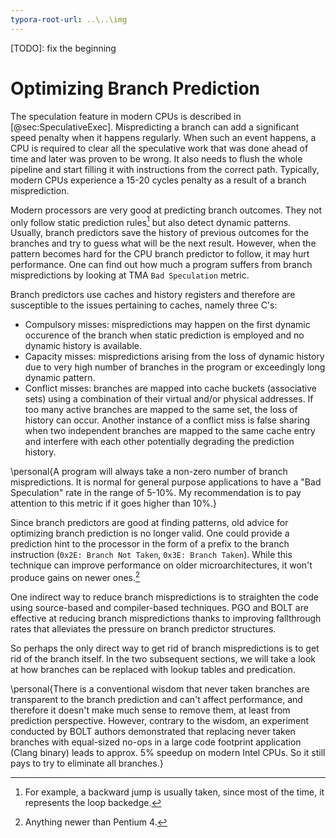 ```yaml
---
typora-root-url: ..\..\img
---
```


[TODO]: fix the beginning

# Optimizing Branch Prediction

The speculation feature in modern CPUs is described in [@sec:SpeculativeExec].
Mispredicting a branch can add a significant speed penalty when it happens
regularly. When such an event happens, a CPU is required to clear all the
speculative work that was done ahead of time and later was proven to be wrong.
It also needs to flush the whole pipeline and start filling it with instructions
from the correct path. Typically, modern CPUs experience a 15-20 cycles penalty
as a result of a branch misprediction.

Modern processors are very good at predicting branch outcomes. They not only
follow static prediction rules[^1] but also detect dynamic patterns.
Usually, branch predictors save the history of previous outcomes for the
branches and try to guess what will be the next result. However, when the
pattern becomes hard for the CPU branch predictor to follow, it may hurt
performance. One can find out how much a program suffers from branch
mispredictions by looking at TMA `Bad Speculation` metric.

Branch predictors use caches and history registers and therefore are susceptible
to the issues pertaining to caches, namely three C's:
- Compulsory misses: mispredictions may happen on the first dynamic occurence
  of the branch when static prediction is employed and no dynamic history
  is available.
- Capacity misses: mispredictions arising from the loss of dynamic history due
  to very high number of branches in the program or exceedingly long dynamic
  pattern.
- Conflict misses: branches are mapped into cache buckets (associative sets)
  using a combination of their virtual and/or physical addresses. If too many
  active branches are mapped to the same set, the loss of history can occur.
  Another instance of a conflict miss is false sharing when two independent
  branches are mapped to the same cache entry and interfere with each other
  potentially degrading the prediction history.

\personal{A program will always take a non-zero number of branch mispredictions.
It is normal for general purpose applications to have a "Bad Speculation" rate
in the range of 5-10\%. My recommendation is to pay attention to this metric if
it goes higher than 10\%.}

Since branch predictors are good at finding patterns, old advice for
optimizing branch prediction is no longer valid. One could provide a prediction
hint to the processor in the form of a prefix to the branch instruction
(`0x2E: Branch Not Taken`, `0x3E: Branch Taken`). While this technique can
improve performance on older microarchitectures, it won't produce gains on newer
ones.[^2]

One indirect way to reduce branch mispredictions is to straighten the code using
source-based and compiler-based techniques. PGO and BOLT are effective at
reducing branch mispredictions thanks to improving fallthrough rates that
alleviates the pressure on branch predictor structures.

So perhaps the only direct way to get rid of branch mispredictions is to get rid
of the branch itself. In the two subsequent sections, we will take a look at how
branches can be replaced with lookup tables and predication.

\personal{There is a conventional wisdom that never taken branches are
transparent to the branch prediction and can't affect performance, and therefore
it doesn't make much sense to remove them, at least from prediction perspective.
However, contrary to the wisdom, an experiment conducted by BOLT authors
demonstrated that replacing never taken branches with equal-sized no-ops in a
large code footprint application (Clang binary) leads to approx. 5\% speedup on
modern Intel CPUs. So it still pays to try to eliminate all branches.}

[^1]: For example, a backward jump is usually taken, since most of the time, it
represents the loop backedge.
[^2]: Anything newer than Pentium 4.
